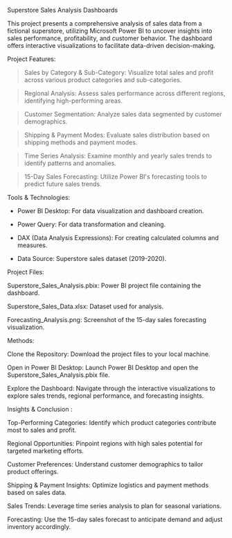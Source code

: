 Superstore Sales Analysis Dashboards

This project presents a comprehensive analysis of sales data from a fictional superstore, utilizing Microsoft Power BI to uncover insights into sales performance, profitability, and customer behavior.
The dashboard offers interactive visualizations to facilitate data-driven decision-making.

Project Features:

> Sales by Category & Sub-Category: Visualize total sales and profit across various product categories and sub-categories.

> Regional Analysis: Assess sales performance across different regions, identifying high-performing areas.

> Customer Segmentation: Analyze sales data segmented by customer demographics.

> Shipping & Payment Modes: Evaluate sales distribution based on shipping methods and payment modes.

> Time Series Analysis: Examine monthly and yearly sales trends to identify patterns and anomalies.

> 15-Day Sales Forecasting: Utilize Power BI's forecasting tools to predict future sales trends.

Tools & Technologies:

- Power BI Desktop: For data visualization and dashboard creation.

- Power Query: For data transformation and cleaning.

- DAX (Data Analysis Expressions): For creating calculated columns and measures.

- Data Source: Superstore sales dataset (2019-2020).

Project Files: 

Superstore_Sales_Analysis.pbix: Power BI project file containing the dashboard.

Superstore_Sales_Data.xlsx: Dataset used for analysis.

Forecasting_Analysis.png: Screenshot of the 15-day sales forecasting visualization.

Methods:

Clone the Repository: Download the project files to your local machine.

Open in Power BI Desktop: Launch Power BI Desktop and open the Superstore_Sales_Analysis.pbix file.

Explore the Dashboard: Navigate through the interactive visualizations to explore sales trends, regional performance, and forecasting insights.

Insights & Conclusion :

Top-Performing Categories: Identify which product categories contribute most to sales and profit.

Regional Opportunities: Pinpoint regions with high sales potential for targeted marketing efforts.

Customer Preferences: Understand customer demographics to tailor product offerings.

Shipping & Payment Insights: Optimize logistics and payment methods based on sales data.

Sales Trends: Leverage time series analysis to plan for seasonal variations.

Forecasting: Use the 15-day sales forecast to anticipate demand and adjust inventory accordingly.


